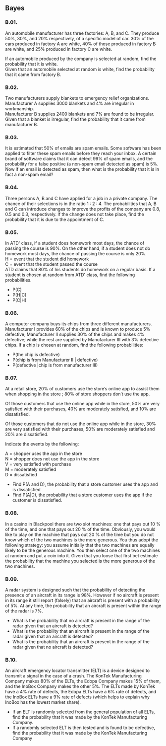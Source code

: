 
## Bayes

### B.01.
An automobile manufacturer has three factories: A, B, and C. They produce 50%, 30%, and 20% respectively, of a specific model of car. 30% of the cars produced in factory A are white, 40% of those produced in factory B are white, and 25% produced in factory C are white.
   
If an automobile produced by the company is selected at random, find the probability that it is white.  
Given that an automobile selected at random is white, find the probability that it came from factory B.  

### B.02.
Two manufacturers supply blankets to emergency relief organizations.   
Manufacturer A supplies 3000 blankets and 4% are irregular in workmanship.   
Manufacturer B supplies 2400 blankets and 7% are found to be irregular.   
Given that a blanket is irregular, find the probability that it came from manufacturer B.   

### B.03.
It is estimated that 50% of emails are spam emails. Some software has been applied to filter these spam emails before they reach your inbox. A certain brand of software claims that it can detect 99% of spam emails, and the probability for a false positive (a non-spam email detected as spam) is 5%.  
Now if an email is detected as spam, then what is the probability that it is in fact a non-spam email?  

### B.04.  
Three persons A, B and C have applied for a job in a private company. The chance of their selections is in the ratio 1 : 2 : 4. The probabilities that A, B and C can introduce changes to improve the profits of the company are 0.8, 0.5 and 0.3, respectively. If the change does not take place, find the probability that it is due to the appointment of C.


### B.05.

In ATD' class, if a student does homework most days, the chance of passing the course is 90%. On the other hand, if a student does not do homework most days, the chance of passing the course is only 20%.  
H = event that the student did homework  
C = event that the student passed the course  
ATD claims that 80% of his students do homework on a regular basis. If a student is chosen at random from ATD' class, find the following probabilities.  
- P(C)  
- P(H|C)  
- P(C|H)  

### B.06.
A computer company buys its chips from three different manufacturers. Manufacturer I provides 60% of the chips and is known to produce 5% defective; Manufacturer II supplies 30% of the chips and makes 4% defective; while the rest are supplied by Manufacturer III with 3% defective chips. If a chip is chosen at random, find the following probabilities:  
- P(the chip is defective)
- P(chip is from Manufacturer II | defective)
- P(defective |chip is from manufacturer III)  

### B.07. 
At a retail store, 20% of customers use the store’s online app to assist them when shopping in the store ; 80% of store shoppers don’t use the app.  

Of those customers that use the online app while in the store, 50% are very satisfied with their purchases, 40% are moderately satisfied, and 10% are dissatisfied.  

Of those customers that do not use the online app while in the store, 30% are very satisfied with their purchases, 50% are moderately satisfied and 20% are dissatisfied.

Indicate the events by the following:  

A = shopper uses the app in the store  
N = shopper does not use the app in the store  
V = very satisfied with purchase  
M = moderately satisfied  
D = dissatisfied  

- Find P(A and D), the probability that a store customer uses the app and is dissatisfied
- Find P(A|D), the probability that a store customer uses the app if the customer is dissatisfied.

### B.08. 
In a casino in Blackpool there are two slot machines: one that pays out 10 % of the time, and one that pays out 20 % of the time. Obviously, you would like to play on the machine that pays out 20 % of the time but you do not know which of the two machines is the more generous. You thus adopt the following strategy: you assume initially that the two machines are equally likely to be the generous machine. You then select one of the two machines at random and put a coin into it. Given that you loose that first bet estimate the probability that the machine you selected is the more generous of the two machines.

### B.09.
A radar system is designed such that the probability of detecting the presence of an aircraft in its range is 98%. However if no aircraft is present in its range it still report (falsely) that an aircraft is present with a probability of 5%. At any time, the probability that an aircraft is present within the range of the radar is 7%.  
- What is the probability that no aircraft is present in the range of the radar given that an aircraft is detected?
- What is the probability that an aircraft is present in the range of the radar given that an aircraft is detected?
- What is the probability that an aircraft is present in the range of the radar given that no aircraft is detected?  

### B.10.
An aircraft emergency locator transmitter (ELT) is a device designed to transmit a signal in the case of a crash. The KonTek Manufacturing Company makes 80% of the ELTs, the Edopa Company makes 15% of them, and the InoBox Company makes the other 5%. The ELTs made by KonTek have a 4% rate of defects, the Edopa ELTs have a 6% rate of defects, and the InoBox ELTs have a 9% rate of defects (which helps to explain why InoBox has the lowest market share).  
- If an ELT is randomly selected from the general population of all ELTs, find the probability that it was made by the KonTek Manufacturing Company.  
- If a randomly selected ELT is then tested and is found to be defective, find the probability that it was made by the KonTek Manufacturing Company

  


